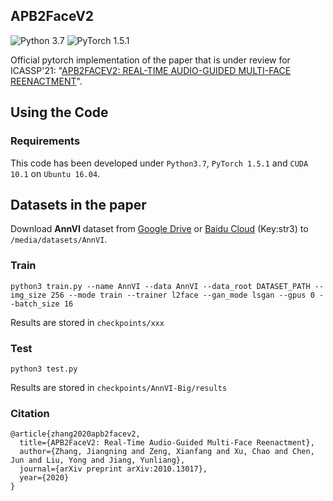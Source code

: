 ## APB2FaceV2

![Python 3.7](https://img.shields.io/badge/python-3.7-green.svg?style=plastic) ![PyTorch 1.5.1](https://img.shields.io/badge/pytorch-1.5.1-green.svg?style=plastic)

Official pytorch implementation of the paper that is under review for ICASSP'21: "[APB2FACEV2: REAL-TIME AUDIO-GUIDED MULTI-FACE REENACTMENT](https://arxiv.org/pdf/2004.14569.pdf)".

## Using the Code

### Requirements

This code has been developed under `Python3.7`, `PyTorch 1.5.1` and `CUDA 10.1` on `Ubuntu 16.04`. 

## Datasets in the paper

Download **AnnVI** dataset from 
[Google Drive](https://drive.google.com/file/d/1xEnZwNLU4SmgFFh4WGV4KEOdegfFrOdp/view?usp=sharing) 
or 
[Baidu Cloud](https://pan.baidu.com/s/1oydpePBQieRoDmaENg3kfQ) (Key:str3) to `/media/datasets/AnnVI`.


### Train

```shell
python3 train.py --name AnnVI --data AnnVI --data_root DATASET_PATH --img_size 256 --mode train --trainer l2face --gan_mode lsgan --gpus 0 --batch_size 16
```

Results are stored in `checkpoints/xxx`

### Test

```shell
python3 test.py 
```

Results are stored in `checkpoints/AnnVI-Big/results`

### Citation

```angular2
@article{zhang2020apb2facev2,
  title={APB2FaceV2: Real-Time Audio-Guided Multi-Face Reenactment},
  author={Zhang, Jiangning and Zeng, Xianfang and Xu, Chao and Chen, Jun and Liu, Yong and Jiang, Yunliang},
  journal={arXiv preprint arXiv:2010.13017},
  year={2020}
}
```
